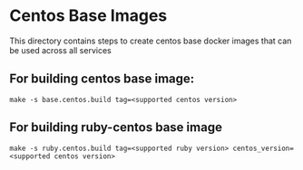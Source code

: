 # Centos Base Images

This directory contains steps to create centos base docker images that can be used across all services

## For building centos base image:

```
make -s base.centos.build tag=<supported centos version>

```

## For building ruby-centos base image

```
make -s ruby.centos.build tag=<supported ruby version> centos_version=<supported centos version>
```
